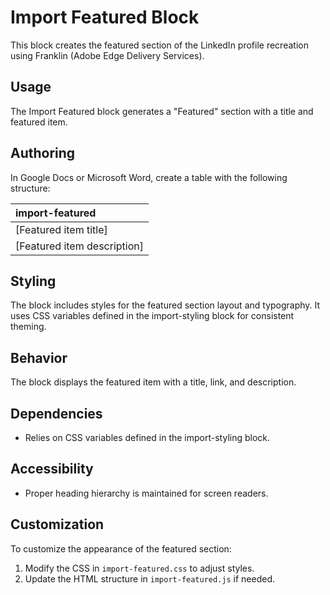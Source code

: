 # Import Featured Block

This block creates the featured section of the LinkedIn profile recreation using Franklin (Adobe Edge Delivery Services).

## Usage

The Import Featured block generates a "Featured" section with a title and featured item.

## Authoring

In Google Docs or Microsoft Word, create a table with the following structure:

| import-featured |
| :---- |
| [Featured item title] | [Featured item link] |
| [Featured item description] |

## Styling

The block includes styles for the featured section layout and typography. It uses CSS variables defined in the import-styling block for consistent theming.

## Behavior

The block displays the featured item with a title, link, and description.

## Dependencies

- Relies on CSS variables defined in the import-styling block.

## Accessibility

- Proper heading hierarchy is maintained for screen readers.

## Customization

To customize the appearance of the featured section:
1. Modify the CSS in `import-featured.css` to adjust styles.
2. Update the HTML structure in `import-featured.js` if needed.